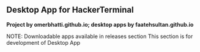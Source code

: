 ## Desktop App for HackerTerminal

**Project by omerbhatti.github.io; desktop apps by faatehsultan.github.io**

NOTE: Downloadable apps available in releases section
This section is for development of Desktop App
